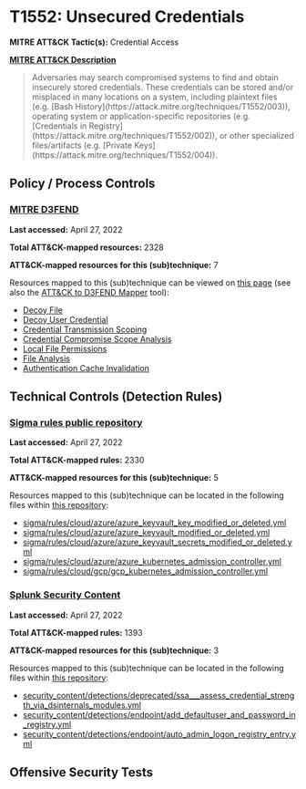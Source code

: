 # T1552: Unsecured Credentials
**MITRE ATT&CK Tactic(s):** Credential Access

**[MITRE ATT&CK Description](https://attack.mitre.org/techniques/T1552)**
<blockquote>Adversaries may search compromised systems to find and obtain insecurely stored credentials. These credentials can be stored and/or misplaced in many locations on a system, including plaintext files (e.g. [Bash History](https://attack.mitre.org/techniques/T1552/003)), operating system or application-specific repositories (e.g. [Credentials in Registry](https://attack.mitre.org/techniques/T1552/002)), or other specialized files/artifacts (e.g. [Private Keys](https://attack.mitre.org/techniques/T1552/004)).</blockquote>

## Policy / Process Controls
### [MITRE D3FEND](https://d3fend.mitre.org/)
**Last accessed:** April 27, 2022

**Total ATT&CK-mapped resources:** 2328

**ATT&CK-mapped resources for this (sub)technique:** 7

Resources mapped to this (sub)technique can be viewed on [this page](https://d3fend.mitre.org/) (see also the [ATT&CK to D3FEND Mapper](https://d3fend.mitre.org/tools/attack-mapper) tool):

* [Decoy File](https://d3fend.mitre.org/techniques/d3f:DecoyFile)
* [Decoy User Credential](https://d3fend.mitre.org/techniques/d3f:DecoyUserCredential)
* [Credential Transmission Scoping](https://d3fend.mitre.org/techniques/d3f:CredentialTransmissionScoping)
* [Credential Compromise Scope Analysis](https://d3fend.mitre.org/techniques/d3f:CredentialCompromiseScopeAnalysis)
* [Local File Permissions](https://d3fend.mitre.org/techniques/d3f:LocalFilePermissions)
* [File Analysis](https://d3fend.mitre.org/techniques/d3f:FileAnalysis)
* [Authentication Cache Invalidation](https://d3fend.mitre.org/techniques/d3f:AuthenticationCacheInvalidation)

## Technical Controls (Detection Rules)
### [Sigma rules public repository](https://github.com/SigmaHQ/sigma)
**Last accessed:** April 27, 2022

**Total ATT&CK-mapped rules:** 2330

**ATT&CK-mapped resources for this (sub)technique:** 5

Resources mapped to this (sub)technique can be located in the following files within [this repository](https://github.com/SigmaHQ/sigma/tree/master/rules):

* [sigma/rules/cloud/azure/azure_keyvault_key_modified_or_deleted.yml](https://github.com/SigmaHQ/sigma/blob/master/rules/cloud/azure/azure_keyvault_key_modified_or_deleted.yml)
* [sigma/rules/cloud/azure/azure_keyvault_modified_or_deleted.yml](https://github.com/SigmaHQ/sigma/blob/master/rules/cloud/azure/azure_keyvault_modified_or_deleted.yml)
* [sigma/rules/cloud/azure/azure_keyvault_secrets_modified_or_deleted.yml](https://github.com/SigmaHQ/sigma/blob/master/rules/cloud/azure/azure_keyvault_secrets_modified_or_deleted.yml)
* [sigma/rules/cloud/azure/azure_kubernetes_admission_controller.yml](https://github.com/SigmaHQ/sigma/blob/master/rules/cloud/azure/azure_kubernetes_admission_controller.yml)
* [sigma/rules/cloud/gcp/gcp_kubernetes_admission_controller.yml](https://github.com/SigmaHQ/sigma/blob/master/rules/cloud/gcp/gcp_kubernetes_admission_controller.yml)

### [Splunk Security Content](https://github.com/splunk/security_content)
**Last accessed:** April 27, 2022

**Total ATT&CK-mapped rules:** 1393

**ATT&CK-mapped resources for this (sub)technique:** 3

Resources mapped to this (sub)technique can be located in the following files within [this repository](https://github.com/splunk/security_content/tree/develop/detections):

* [security_content/detections/deprecated/ssa___assess_credential_strength_via_dsinternals_modules.yml](https://github.com/splunk/security_content/blob/develop/detections/deprecated/ssa___assess_credential_strength_via_dsinternals_modules.yml)
* [security_content/detections/endpoint/add_defaultuser_and_password_in_registry.yml](https://github.com/splunk/security_content/blob/develop/detections/endpoint/add_defaultuser_and_password_in_registry.yml)
* [security_content/detections/endpoint/auto_admin_logon_registry_entry.yml](https://github.com/splunk/security_content/blob/develop/detections/endpoint/auto_admin_logon_registry_entry.yml)


## Offensive Security Tests
